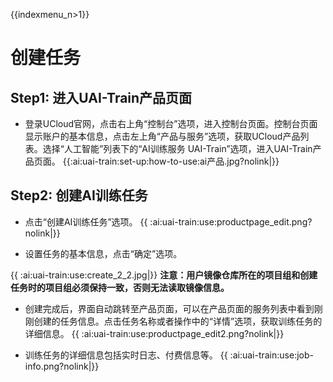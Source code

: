 {{indexmenu_n>1}}

# 创建任务

## Step1: 进入UAI-Train产品页面

-  登录UCloud官网，点击右上角“控制台”选项，进入控制台页面。控制台页面显示账户的基本信息，点击左上角“产品与服务”选项，获取UCloud产品列表。选择“人工智能”列表下的“AI训练服务 UAI-Train”选项，进入UAI-Train产品页面。
{{:ai:uai-train:set-up:how-to-use:ai产品.jpg?nolink|}}

## Step2: 创建AI训练任务

- 点击“创建AI训练任务”选项。
{{ :ai:uai-train:use:productpage_edit.png?nolink|}}

- 设置任务的基本信息，点击“确定”选项。

{{ :ai:uai-train:use:create_2_2.jpg|}}
 **注意：用户镜像仓库所在的项目组和创建任务时的项目组必须保持一致，否则无法读取镜像信息。**

- 创建完成后，界面自动跳转至产品页面，可以在产品页面的服务列表中看到刚刚创建的任务信息。点击任务名称或者操作中的“详情”选项，获取训练任务的详细信息。
{{ :ai:uai-train:use:productpage_edit2.png?nolink|}}

- 训练任务的详细信息包括实时日志、付费信息等。
{{ :ai:uai-train:use:job-info.png?nolink|}}

